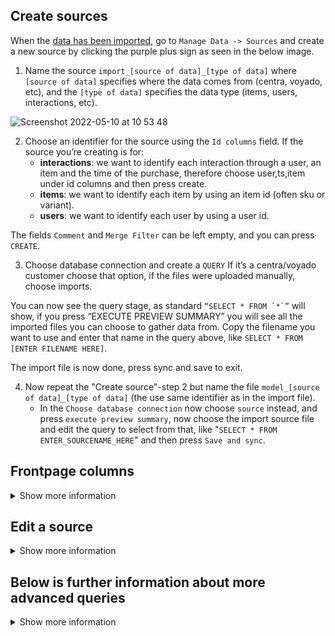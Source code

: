 ## Create sources
When the [data has been imported](Import-Files.md), go to `Manage Data -> Sources` and create a new source by clicking the purple plus sign as seen in the below image. 

1. Name the source `import_[source of data]_[type of data]` where `[source of data]` specifies where the data comes from (centra, voyado, etc), and the `[type of data]` specifies the data type (items, users, interactions, etc). 

<img width="1050" alt="Screenshot 2022-05-10 at 10 53 48" src="https://user-images.githubusercontent.com/4352260/167589964-27e4a8fe-d3d0-4382-a696-21d759331cd9.png">

2. Choose an identifier for the source using the `Id columns` field.  If the source you’re creating is for:
    * **interactions**: we want to identify each interaction through a user, an item and the time of the purchase, therefore choose user,ts,item under id columns and then press create.
    * **items**: we want to identify each item by using an item id (often sku or variant). 
    * **users**: we want to identify each user by using a user id. 

The fields `Comment` and `Merge Filter` can be left empty, and you can press `CREATE`. 

3. Choose database connection and create a `QUERY` 
If it’s a centra/voyado customer choose that option, if the files were uploaded manually, choose imports.

You can now see the query stage, as standard ```“SELECT * FROM `*`”``` will show, if you press “EXECUTE PREVIEW SUMMARY” you will see all the imported files you can choose to gather data from. Copy the filename you want to use and enter that name in the query above, like `SELECT * FROM [ENTER FILENAME HERE]`.

The import file is now done, press sync and save to exit. 

4. Now repeat the "Create source"-step 2 but name the file `model_[source of data]_[type of data]` (the use same identifier as in the import file). 
    * In the `Choose database connection` now choose `source` instead, and press `execute preview summary`, now choose the import source file and edit the query to select from that, like "`SELECT * FROM ENTER_SOURCENAME_HERE`" and then press `Save and sync`.



## Frontpage columns
<details class="optional-class"><summary>Show more information</summary>
See below an example image from source view, with a source named `transactions`.

<img src="../../../../images/Menu/sources.png" width="921"/>

Here is a short explanation of the columns (note that not all columns are shown in the above image):

### Name
Name of source

### id
Every source has an unique id which is used to show dependencies between sources.

### Cnf Version

### Count
Count describes how many rows the source have. There can only be 1 row for every unique key column. if there are multiple rows with the same key all but 1 is removed.

### Tags
You can tag a source to keep track of how it is used.

### Drivers
The drivers show what driver is used and also if it is active (green) or inactive (red). If a source has multiple queries there will be multiple drivers, here you can see wich source is active and wich are not.

### Sync
You can set a daily sync for the source, for example `DailyAt:6`.

### Dependencies 
Dependencies for a source show what other sources the are used to build up the source.  An example for this is 
```
SELECT * FROM Source1  
LEFT JOIN Source2 on Source2.id = Source1.id  
UNION  
SELECT * FROM Source3  
```
This will show the id for source 1,2,3 in the Dependencies for the new source.


### Updated At
Shows how long ago the source was last modified.

### Synced At
Shows how long ago the source was last synced.



## Top Menu

In the source view there are also some funcationality that can be accessed using the icons in the top right corner.

<img src="../../../../images/Menu/sources2.png" width="921"/>



### Delete
Delete the selected source.


### Tag
Select a source, click Tag and write a new tag or select an old tag.

### Set sync schedule 
Configure a daily data sync to update the source on a regular basis.

### Migrate


### Truncate
Truncate wipes the source of all data. This is usefull if you have changed key column for example because if you just sync the data the old data is not removed. 
[Note that some sources only read 1 week data at the time to save time, if you truc a source like this all historic data is removed wich is bad]

### Sync
Manually syncs the source.

### Create
Creates a new source.
</details>

## Edit a source
<details class="optional-class"><summary>Show more information</summary>

When clicking a source, you find the edit mode by clicking the "pen" in the top right corner. This will open a view as can be seen in the image below. 

<img src="../../../../images/Menu/sources3.png" width="921"/>


### Settings

#### Name
Just a name

#### Id columns 
The Id columns has to be choosen to be unique. if the id is not unique (the same id for many rows) only 1 row will be saved and all others are removed.  
For the interaction table the id has to contain user AND id or ts,item. The reason user has to be an id column is because when user is the first id column all interactions are sorted on user first. this lets you use expressions such as agg.i wich count number of interactions a user has made. if the interaction table is not sorted on user first the aggregation functions doesnt work.  
For multiple id columns they are sorted in the order they are written.
User,ts,item is sorted first on user, then on ts and lastly on item.  

SELECT CUSTOM COLUMNS is usefull if you want other names than the predefined such as SKU.

#### RunEvery
Set a sync


#### Comment

#### Merge filter 
lets you filter out your query before you save it.

A Merge filter discards everything that is not true before saving the table. For example if you add a query similar to `toFloat(ts) > now()-100*24*3600`, then all timestamp (ts) data from later than 100 days will be discarded.


### Overview
Shows what is in the source currently

### Query

#### Database connection
Define the type of connection for the data to be added to the source.

#### Load saved query
lets you reload previously run queries

#### Preprocessor directives
Preprocessor information can be found under the "Import Files" section of the documentation.

### Query expressions
You need to enclose variable names that contain other characters than letters and numbers with `backticks` ` `,  
this includes whitespace ' ', dot '.', etc...

</details>

## Below is further information about more advanced queries
<details class="optional-class"><summary>Show more information</summary>

SELECT * FROM `raw: 
id,item
1,item1
2,item2`
this returns a table.


#### UNION 
<details class="optional-class"><summary>Show more information</summary>

A UNION merges two data sources by including all unique rows from both. When making a union the columns need to have the same name and be in the same order
```
SELECT * FROM `table 1`
UNION
SELECT * FROM `table 2`
```
if you have overlapping id rows in `table 1` and `table 2` the id in `table 1` will be saved and `table 2` will be discared.
ex. 
to try this, create a test source
```
select 
incr(1,50) AS id,
'table 1' AS item
from `<RANDOM_SOURCE>`

UNION
select 
incr(1,1) AS id,
'table 2' AS item
from `<RANDOM_SOURCE>`
```
then create a new source 
```
SELECT * FROM `<TEST_SOURCE>`
```
this will show that all overlapping ids will have item from `table 1`.

A UNION can also be suffixed by ALL, where UNION ALL will not discard duplicates, meaning much faster execution but leaves duplicate rows if they exist.

</details>

#### INSERT INTO
<details class="optional-class"><summary>Show more information</summary>

insert into lets you create multiple tables in the same query that you can use to create a UNION or LEFT JOIN.
```
INSERT INTO <table_name>
SELECT * FROM `<source_name>`
;
``` 
The `;` is needed to mark where the table end. 
When using the table you created with INSERT INTO you use the <table_name> not the <source_name>
ex.
```
LEFT JOIN <table_name> ON <table_name>.id = XXX.id
```
</details>

#### LEFT JOIN and JOIN
<details class="optional-class"><summary>Show more information</summary>
LEFT JOIN lets you append more columns to an existing table, while join only keeps the ones matching. See below a code example where you can change `left join` to `join` to see the effects.

```
INSERT INTO countries SELECT * FROM `raw:
id,country
1,se
2,no
`;

INSERT INTO currencies SELECT * FROM `raw:
country,currency
se,sek
us,usd
`;


select * from countries
left join currencies ON countries.country = currencies.country

```
<img width="382" alt="Screenshot 2022-09-29 at 13 59 46" src="https://user-images.githubusercontent.com/4352260/193025738-7c19e893-fb95-448e-9a61-8e6bc5e52b11.png">

<img width="385" alt="Screenshot 2022-09-29 at 13 59 36" src="https://user-images.githubusercontent.com/4352260/193025736-ef6f50a2-76b4-424d-bee6-d3a39d0f41a3.png">

</details>


#### NOT IN
<details class="optional-class"><summary>Show more information</summary>
Only selects rows that do not match, example

```
SELECT * from `raw:
id,name
1,anni-frid
2,agnetha
3,björn
4,benny
`
WHERE name NOT IN ('anni-frid', 'agnetha')
```

Will return 

```
id,name
3,björn
4,benny
```
</details>

#### firstSeen()
<details class="optional-class"><summary>Show more information</summary>

firstseen(<field>) saves only the first encountered row for 

coalese

toFloat()

unixTimestamp()
</details>

#### split() and slice() and slicestr()
<details class="optional-class"><summary>Show more information</summary>

These expressions can be used to edit strings, see an example below:

```        
Insert into a
SELECT * FROM `raw:
a   b
1   ABCDE`
;

SELECT 
    a AS a,
    split(b,'') AS step1,
    slice(split(b,''),0,3) AS step2,
    replace(slice(split(b,''),0,3),',','') AS step3,
    length(b),
    slicestr(b,1,2)
FROM a
```

The result will be:
```
a	step1	     step2.     step3	 length(b)    slicestr(b, 1, 2)
1	A,B,C,D,E.   A,B,C	ABC	 5            BC
```

</details>

#### groupconcat_ws

<details class="optional-class"><summary>Show more information</summary>
```	
Insert into a
SELECT * FROM `raw:
Id,user,ordernr,item,price
1,100,1,A,"10SEK"
2,100,1,B,"20SEK"
3,100,1,C,"30SEK"`
;
SELECT user, ordernr, groupconcat_ws(price, ',') price_list FROM a
```
	
The result will be:
```
user	ordernr	price_list
100	1	10SEK,20SEK,30SEK
```
</details>
	
#### create a custom user.agg.<field>
<details class="optional-class"><summary>Show more information</summary>

the datamodel creates aggregate functions such as user.agg.revenue.
to create one yourself do the following.
In the below example I create `user.agg.margin` similar to `user.agg.revenue`
	
```
--aggregates margins per user same as user.agg.revenue but with margin
INSERT INTO margin
SELECT
	user AS user,
	concat('',SUM(margin)) AS total_margin
FROM `s3 - transactions`;
	
SELECT 
UI.user AS user,
margin.total_margin AS total_margin,
UI.other fields...
FROM `user_import` AS UI
	
LEFT JOIN margin ON margin.user = UI.user
```
Note that you need to add `concat('',)` to the sum expression.
this is because you cant LEFT JOIN a float. `concat('',)` converts it into a string.
`concat('',SUM(margin)) AS total_margin`
</details>
</details>




